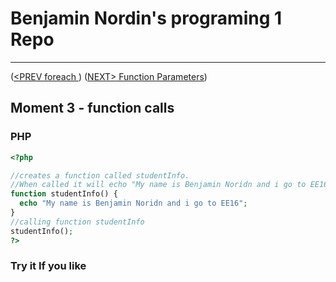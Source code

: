 #  Benjamin Nordin's programing 1 Repo #

***
([<PREV foreach ](./foreach.md)) ([NEXT\> Function Parameters](./functionparam.md))

##  Moment 3 - function calls  ##


### PHP ###

```php
<?php

//creates a function called studentInfo. 
//When called it will echo "My name is Benjamin Noridn and i go to EE16"
function studentInfo() {
  echo "My name is Benjamin Noridn and i go to EE16";
}
//calling function studentInfo
studentInfo();
?>
```


### Try it If you like ###
<script src="//repl.it/embed/LlIs/3.js"></script>